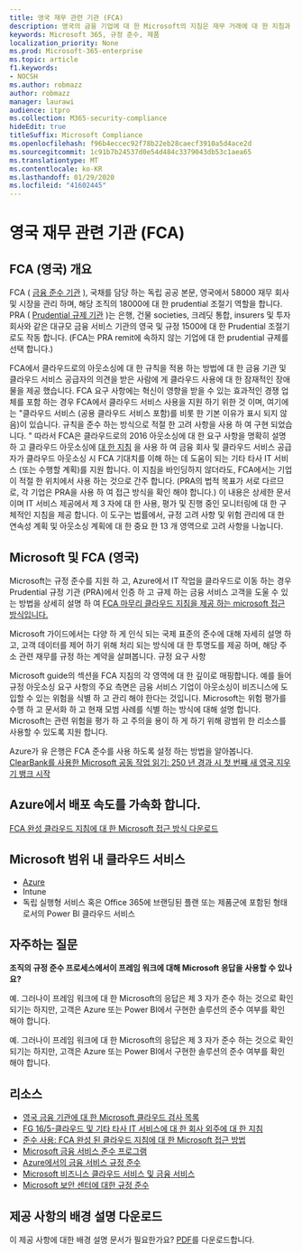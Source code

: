 ```yaml
---
title: 영국 재무 관련 기관 (FCA)
description: 영국의 금융 기업에 대 한 Microsoft의 지침은 재무 거래에 대 한 지침과 클라우드로의 아웃소싱에 대 한 지침이 따릅니다.
keywords: Microsoft 365, 규정 준수, 제품
localization_priority: None
ms.prod: Microsoft-365-enterprise
ms.topic: article
f1.keywords:
- NOCSH
ms.author: robmazz
author: robmazz
manager: laurawi
audience: itpro
ms.collection: M365-security-compliance
hideEdit: true
titleSuffix: Microsoft Compliance
ms.openlocfilehash: f96b4eccec92f78b22eb28caecf3910a5d4ace2d
ms.sourcegitcommit: 1c91b7b24537d0e54d484c3379043db53c1aea65
ms.translationtype: MT
ms.contentlocale: ko-KR
ms.lasthandoff: 01/29/2020
ms.locfileid: "41602445"
---
```

# <a name="united-kingdom-financial-conduct-authority-fca"></a>영국 재무 관련 기관 (FCA)

## <a name="fca-uk-overview"></a>FCA (영국) 개요

FCA ( [금융 준수 기관](https://www.fca.org.uk/) ), 국채를 담당 하는 독립 공공 본문, 영국에서 58000 재무 회사 및 시장을 관리 하며, 해당 조직의 18000에 대 한 prudential 조절기 역할을 합니다. PRA ( [Prudential 규제 기관](https://www.bankofengland.co.uk/pra/pages/default.aspx) )는 은행, 건물 societies, 크레딧 통합, insurers 및 투자 회사와 같은 대규모 금융 서비스 기관의 영국 및 규정 1500에 대 한 Prudential 조절기로도 작동 합니다. (FCA는 PRA remit에 속하지 않는 기업에 대 한 prudential 규제를 선택 합니다.)

FCA에서 클라우드로의 아웃소싱에 대 한 규칙을 적용 하는 방법에 대 한 금융 기관 및 클라우드 서비스 공급자의 의견을 받은 사람에 게 클라우드 사용에 대 한 잠재적인 장애물을 제공 했습니다. FCA 요구 사항에는 혁신이 영향을 받을 수 있는 효과적인 경쟁 업체를 포함 하는 경우 FCA에서 클라우드 서비스 사용을 지원 하기 위한 것 이며, 여기에는 "클라우드 서비스 (공용 클라우드 서비스 포함)를 비롯 한 기본 이유가 표시 되지 않음)이 있습니다. 규칙을 준수 하는 방식으로 적절 한 고려 사항을 사용 하 여 구현 되었습니다. " 따라서 FCA은 클라우드로의 2016 아웃소싱에 대 한 요구 사항을 명확히 설명 하 고 클라우드 아웃소싱에 [대 한 지침](https://www.fca.org.uk/publication/finalised-guidance/fg16-5.pdf) 을 사용 하 여 금융 회사 및 클라우드 서비스 공급자가 클라우드 아웃소싱 시 FCA 기대치를 이해 하는 데 도움이 되는 기타 타사 IT 서비스 (또는 수행할 계획)를 지원 합니다. 이 지침을 바인딩하지 않더라도, FCA에서는 기업이 적절 한 위치에서 사용 하는 것으로 간주 합니다. (PRA의 법적 목표가 서로 다르므로, 각 기업은 PRA을 사용 하 여 접근 방식을 확인 해야 합니다.) 이 내용은 상세한 문서 이며 IT 서비스 제공에서 제 3 자에 대 한 사용, 평가 및 진행 중인 모니터링에 대 한 구체적인 지침을 제공 합니다. 이 도구는 법률에서, 규정 고려 사항 및 위험 관리에 대 한 연속성 계획 및 아웃소싱 계획에 대 한 중요 한 13 개 영역으로 고려 사항을 나눕니다.

## <a name="microsoft-and-fca-uk"></a>Microsoft 및 FCA (영국)

Microsoft는 규정 준수를 지원 하 고, Azure에서 IT 작업을 클라우드로 이동 하는 경우 Prudential 규정 기관 (PRA)에서 인증 하 고 규제 하는 금융 서비스 고객을 도울 수 있는 방법을 상세히 설명 하 여 [FCA 마무리 클라우드 지침을 제공 하는 microsoft 접근 방식입니다.](https://go.microsoft.com/fwlink/p/?linkid=2101561)

Microsoft 가이드에서는 다양 하 게 인식 되는 국제 표준의 준수에 대해 자세히 설명 하 고, 고객 데이터를 제어 하기 위해 처리 되는 방식에 대 한 투명도를 제공 하며, 해당 주소 관련 재무를 규정 하는 계약을 살펴봅니다. 규정 요구 사항

Microsoft guide의 섹션을 FCA 지침의 각 영역에 대 한 깊이로 매핑합니다. 예를 들어 규정 아웃소싱 요구 사항의 주요 측면은 금융 서비스 기업이 아웃소싱이 비즈니스에 도입할 수 있는 위험을 식별 하 고 관리 해야 한다는 것입니다. Microsoft는 위험 평가를 수행 하 고 문서화 하 고 현재 모범 사례를 식별 하는 방식에 대해 설명 합니다. Microsoft는 관련 위험을 평가 하 고 주의을 용이 하 게 하기 위해 광범위 한 리소스를 사용할 수 있도록 지원 합니다.

Azure가 유 은행은 FCA 준수를 사용 하도록 설정 하는 방법을 알아봅니다. [ClearBank를 사용한 Microsoft 공동 작업 읽기: 250 년 경과 시 첫 번째 새 영국 지우기 뱅크 시작](https://customers.microsoft.com/story/microsoft-collaborates-with-clearbank)

## <a name="accelerate-your-deployment-on-azure"></a>Azure에서 배포 속도를 가속화 합니다.

[FCA 완성 클라우드 지침에 대 한 Microsoft 접근 방식 다운로드](https://go.microsoft.com/fwlink/p/?linkid=2101561)

## <a name="microsoft-in-scope-cloud-services"></a>Microsoft 범위 내 클라우드 서비스

- [Azure](https://aka.ms/AzureCompliance)
- Intune
- 독립 실행형 서비스 혹은 Office 365에 브랜딩된 플랜 또는 제품군에 포함된 형태로서의 Power BI 클라우드 서비스

## <a name="frequently-asked-questions"></a>자주하는 질문

**조직의 규정 준수 프로세스에서이 프레임 워크에 대해 Microsoft 응답을 사용할 수 있나요?**

예. 그러나이 프레임 워크에 대 한 Microsoft의 응답은 제 3 자가 준수 하는 것으로 확인 되기는 하지만, 고객은 Azure 또는 Power BI에서 구현한 솔루션의 준수 여부를 확인 해야 합니다.

예. 그러나이 프레임 워크에 대 한 Microsoft의 응답은 제 3 자가 준수 하는 것으로 확인 되기는 하지만, 고객은 Azure 또는 Power BI에서 구현한 솔루션의 준수 여부를 확인 해야 합니다.

## <a name="resources"></a>리소스

- [영국 금융 기관에 대 한 Microsoft 클라우드 검사 목록](https://aka.ms/Azure-UK-compliance)
- [FG 16/5-클라우드 및 기타 타사 IT 서비스에 대 한 회사 외주에 대 한 지침](https://www.fca.org.uk/publication/finalised-guidance/fg16-5.pdf)
- [준수 사용: FCA 완성 된 클라우드 지침에 대 한 Microsoft 접근 방법](https://go.microsoft.com/fwlink/p/?linkid=2101561)
- [Microsoft 금융 서비스 준수 프로그램](https://www.microsoft.com/download/details.aspx?id=55332)
- [Azure에서의 금융 서비스 규정 준수](https://azure.microsoft.com/resources/videos/azurecon-2015-financial-services-compliance-in-azure/)
- [Microsoft 비즈니스 클라우드 서비스 및 금융 서비스](https://www.microsoft.com/trustcenter/cloudservices/financialservices)
- [Microsoft 보안 센터에 대한 규정 준수](https://www.microsoft.com/trust-center/compliance/compliance-overview)

## <a name="download-the-offering-backgrounder"></a>제공 사항의 배경 설명 다운로드

이 제공 사항에 대한 배경 설명 문서가 필요한가요? [PDF](https://download.microsoft.com/download/E/F/4/EF49C18B-BB31-44F8-BCDD-655702C63BE8/FCA-PRA-Compliance.pdf)를 다운로드합니다.
